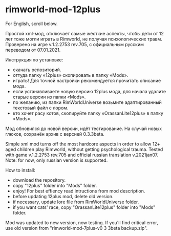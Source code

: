 # rimworld-mod-12plus

For English, scroll below.

Простой xml-мод, отключает самые жёсткие аспекты, чтобы дети от 12 лет тоже могли играть в Rimworld, не получая психологических травм. Проверено на игре v.1.2.2753 rev.705, с официальным русским переводом от 07.01.2021.

Инструкция по установке: 

- скачать репозиторий.
- оттуда папку «12plus» скопировать в папку «Mods».
- играть! Для точной настройки рекомендуется прочитать описание мода.
- если устанавливаете новую версию 12plus мода, для начала удалите старые версии из папки «Mods».
- по желанию, из папки RimWorldUniverse возьмите адаптированный текстовый файл c лором.
- кто хочет расу котов, скопируйте папку «OrassanLite12plus» в папку «Mods».

Мод обновился до новой версии, идёт тестирование. На случай новых глюков, сохранён архив с версией 0.3.3beta.

Simple xml mod turns off the most hardcore aspects in order to allow 12+ aged children play Rimworld, without getting psychological trauma. Tested with game v.1.2.2753 rev.705 and official russian translation v.2021jan07. Note: for now, only russian version is supported.

How to install:
- download the repository.
- copy "12plus" folder into "Mods" folder.
- enjoy! For best effiency read intructions from mod description.
- before updating 12plus mod, delete old version.
- if necessary, update lore file from RimWorldUniverse folder.
- if you want cats' race, copy "OrassanLite12plus" folder into "Mods" folder.

Mod was updated to new version, now testing. If you'll find critical error, use old version from "rimworld-mod-7plus-v0 3 3beta backup.zip".
